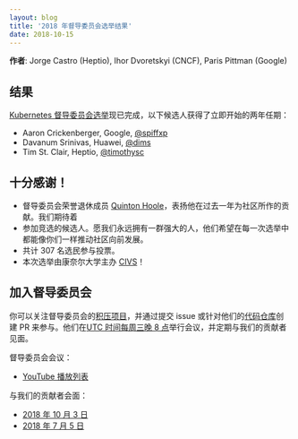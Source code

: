 ```yaml
---
layout: blog
title: '2018 年督导委员会选举结果'
date: 2018-10-15
---
```

<!--
---
layout: blog
title: '2018 Steering Committee Election Results'
date: 2018-10-15
---
-->

<!-- **Authors**: Jorge Castro (Heptio), Ihor Dvoretskyi (CNCF), Paris Pittman (Google) -->
**作者**: Jorge Castro (Heptio), Ihor Dvoretskyi (CNCF), Paris Pittman (Google)

<!--
## Results
-->
## 结果
<!--
The [Kubernetes Steering Committee Election](https://kubernetes.io/blog/2018/09/06/2018-steering-committee-election-cycle-kicks-off/) is now complete and the following candidates came ahead to secure two year terms that start immediately:
-->
[Kubernetes 督导委员会选举](https://kubernetes.io/blog/2018/09/06/2018-steering-committee-election-cycle-kicks-off/)现已完成，以下候选人获得了立即开始的两年任期：

* Aaron Crickenberger, Google, [@spiffxp](https://github.com/spiffxp)
* Davanum Srinivas, Huawei, [@dims](https://github.com/dims)
* Tim St. Clair, Heptio, [@timothysc](https://github.com/timothysc)

<!--
## Big Thanks!
-->
## 十分感谢！

<!-- 
* Steering Committee Member Emeritus [Quinton Hoole](https://github.com/quinton-hoole) for his service to the community over the past year. We look forward to
* The candidates that came forward to run for election. May we always have a strong set of people who want to push community forward like yours in every election.
* All 307 voters who cast a ballot.
* And last but not least...Cornell University for hosting [CIVS](https://civs.cs.cornell.edu/)! 
-->
* 督导委员会荣誉退休成员 [Quinton Hoole](https://github.com/quinton-hoole)，表扬他在过去一年为社区所作的贡献。我们期待着
* 参加竞选的候选人。愿我们永远拥有一群强大的人，他们希望在每一次选举中都能像你们一样推动社区向前发展。
* 共计 307 名选民参与投票。
* 本次选举由康奈尔大学主办 [CIVS](https://civs.cs.cornell.edu/)！

<!--
## Get Involved with the Steering Committee
-->
## 加入督导委员会
<!--
You can follow along to Steering Committee [backlog items](https://git.k8s.io/steering/backlog.md) and weigh in by filing an issue or creating a PR against their [repo](https://github.com/kubernetes/steering). They meet bi-weekly on [Wednesdays at 8pm UTC](https://github.com/kubernetes/steering) and regularly attend Meet Our Contributors.
-->
你可以关注督导委员会的[积压项目](https://git.k8s.io/steering/backlog.md)，并通过提交 issue 或针对他们的[代码仓库](https://github.com/kubernetes/steering)创建 PR 来参与。他们在[UTC 时间每周三晚 8 点](https://github.com/kubernetes/steering)举行会议，并定期与我们的贡献者见面。

<!--
Steering Committee Meetings:
-->
督导委员会会议：

* [YouTube 播放列表](https://www.youtube.com/playlist?list=PL69nYSiGNLP1yP1B_nd9-drjoxp0Q14qM)

<!--
Meet Our Contributors Steering AMA’s: 
-->
与我们的贡献者会面：

<!--
* [Oct  3 2018](https://youtu.be/x6Jm8p0K-IQ)
* [Sept 5 2018](https://youtu.be/UbxWV12Or58)
-->

* [2018 年 10 月 3 日](https://youtu.be/x6Jm8p0K-IQ)
* [2018 年 7 月 5 日](https://youtu.be/UbxWV12Or58)
